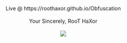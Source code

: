 <p align="center"><br>
<a> Live @ https://roothaxor.github.io/Obfuscation</a><br><br>
<a> Your Sincerely, RooT HaXor</a><br><br>
<img src="https://media.giphy.com/media/12Y8uwQsnpizCw/giphy.gif">
